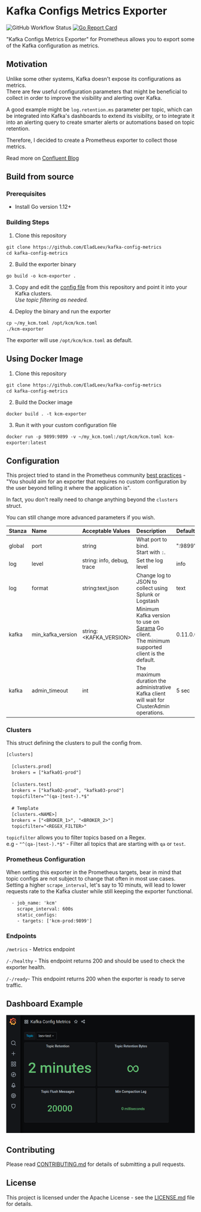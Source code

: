 # Kafka Configs Metrics Exporter
![GitHub Workflow Status](https://img.shields.io/github/workflow/status/EladLeev/kafka-config-metrics/Test)
[![Go Report Card](https://goreportcard.com/badge/github.com/EladLeev/kafka-config-metrics)](https://goreportcard.com/report/github.com/EladLeev/kafka-config-metrics)

"Kafka Configs Metrics Exporter" for Prometheus allows you to export some of the Kafka configuration as metrics.

## Motivation
Unlike some other systems, Kafka doesn't expose its configurations as metrics. <br>
There are few useful configuration parameters that might be beneficial to collect in order to improve the visibility and alerting over Kafka.

A good example might be `log.retention.ms` parameter per topic, which can be integrated into Kafka's dashboards to extend its visibilty, or to integrate it into an alerting query to create smarter alerts or automations based on topic retention.

Therefore, I decided to create a Prometheus exporter to collect those metrics.

Read more on [Confluent Blog](https://www.confluent.io/blog/kafka-lag-monitoring-and-metrics-at-appsflyer/)

## Build from source

### Prerequisites

* Install Go version 1.12+

### Building Steps

1. Clone this repository
```
git clone https://github.com/EladLeev/kafka-config-metrics
cd kafka-config-metrics
```
2. Build the exporter binary
```
go build -o kcm-exporter .
```
3. Copy and edit the [config file](https://github.com/EladLeev/kafka-config-metrics/blob/master/kcm.toml) from this repository and point it into your Kafka clusters.<br>
_Use topic filtering as needed._

4. Deploy the binary and run the exporter
```
cp ~/my_kcm.toml /opt/kcm/kcm.toml
./kcm-exporter
```
The exporter will use `/opt/kcm/kcm.toml` as default.

## Using Docker Image
1. Clone this repository
```
git clone https://github.com/EladLeev/kafka-config-metrics
cd kafka-config-metrics
``` 
2. Build the Docker image
```
docker build . -t kcm-exporter
```
3. Run it with your custom configuration file
```
docker run -p 9899:9899 -v ~/my_kcm.toml:/opt/kcm/kcm.toml kcm-exporter:latest
```

## Configuration
This project tried to stand in the Prometheus community [best practices](https://prometheus.io/docs/instrumenting/writing_exporters/) -<br>
"You should aim for an exporter that requires no custom configuration by the user beyond telling it where the application is".

In fact, you don't really need to change anything beyond the `clusters` struct.

You can still change more advanced parameters if you wish.

|Stanza|Name    |Acceptable Values  |Description|Default|
|:--   |:--	    |:--	|:--	    |:--	|
|global|port    |string  	|What port to bind.<br>Start with `:`.  |":9899"  	|
|log   |level   |string: info, debug, trace|Set the log level|info|
|log   |format  |string:text,json|Change log to JSON to collect using Splunk or Logstash|text|
|kafka|min_kafka_version|string:<KAFKA_VERSION>|Minimum Kafka version to use on [Sarama](https://github.com/Shopify/sarama) Go client.<br>The minimum supported client is the default.|0.11.0.0
|kafka|admin_timeout|int|The maximum duration the administrative Kafka client will wait for ClusterAdmin operations.|5 sec

### Clusters
This struct defining the clusters to pull the config from.
```
[clusters]
  
  [clusters.prod]
  brokers = ["kafka01-prod"]

  [clusters.test]
  brokers = ["kafka02-prod", "kafka03-prod"]
  topicfilter="^(qa-|test-).*$"

  # Template
  [clusters.<NAME>]
  brokers = ["<BROKER_1>", "<BROKER_2>"]
  topicfilter="<REGEX_FILTER>"
```
`topicfilter` allows you to filter topics based on a Regex.<br>
e.g - `"^(qa-|test-).*$"` - Filter all topics that are starting with `qa` or `test`.

### Prometheus Configuration
When setting this exporter in the Prometheus targets, bear in mind that topic configs are not subject to change that often in most use cases.<br>
Setting a higher `scrape_interval`, let's say to 10 minuts, will lead to lower requests rate to the Kafka cluster while still keeping the exporter functional.
```
  - job_name: 'kcm'
    scrape_interval: 600s
    static_configs:
    - targets: ['kcm-prod:9899']
```

### Endpoints
`/metrics` - Metrics endpoint

`/-/healthy` - This endpoint returns 200 and should be used to check the exporter health.

`/-/ready`- This endpoint returns 200 when the exporter is ready to serve traffic.

## Dashboard Example
![Dashboard Sample](doc/dashboard.png)

## Contributing

Please read [CONTRIBUTING.md](CONTRIBUTING.md) for details of submitting a pull requests.

## License

This project is licensed under the Apache License - see the [LICENSE.md](LICENSE.md) file for details.

